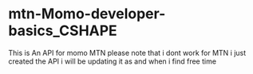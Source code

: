 # mtn-Momo-developer-basics_CSHAPE

This is An API for momo MTN
please note that i dont work for MTN
i just created the API
i will be updating it as and when i find free time

